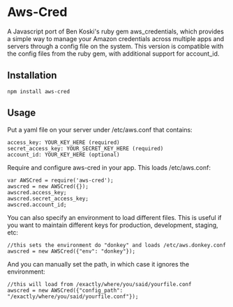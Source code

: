 Aws-Cred
========

A Javascript port of Ben Koski's ruby gem aws_credentials, which provides a simple way to manage your Amazon credentials across multiple apps and servers through a config file on the system. This version is compatible with the config files from the ruby gem, with additional support for account_id.

Installation
------------

	npm install aws-cred

Usage
-----

Put a yaml file on your server under /etc/aws.conf that contains:

	access_key: YOUR_KEY_HERE (required)
	secret_access_key: YOUR_SECRET_KEY_HERE (required)
	account_id: YOUR_KEY_HERE (optional)

Require and configure aws-cred in your app. This loads /etc/aws.conf:

	var AWSCred = require('aws-cred');
	awscred = new AWSCred({});
	awscred.access_key;
	awscred.secret_access_key;
	awscred.account_id;

You can also specify an environment to load different files. This is useful if you want to maintain different keys for production, development, staging, etc:

	//this sets the environment do "donkey" and loads /etc/aws.donkey.conf
	awscred = new AWSCred({"env": "donkey"});

And you can manually set the path, in which case it ignores the environment:

	//this will load from /exactly/where/you/said/yourfile.conf
	awscred = new AWSCred({"config_path": "/exactly/where/you/said/yourfile.conf"});

